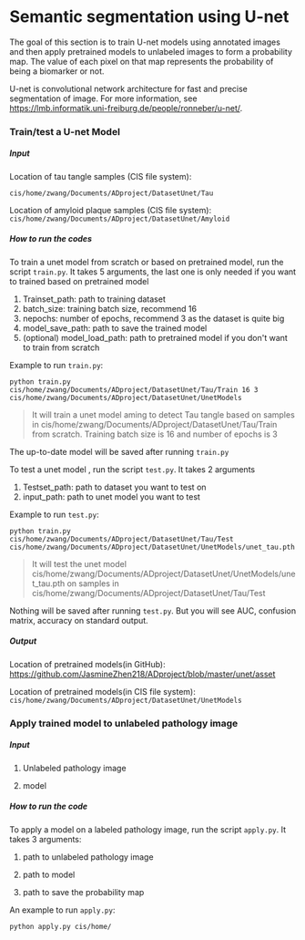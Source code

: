 # Semantic segmentation using U-net

The goal of this section is to train U-net models using annotated images and then apply pretrained models to unlabeled images to form a probability map. The value of each pixel on that map represents the probability of being a biomarker or not.

U-net is convolutional network architecture for fast and precise segmentation of image. For more information, see https://lmb.informatik.uni-freiburg.de/people/ronneber/u-net/. 

### Train/test a U-net Model

##### Input

Location of tau tangle samples (CIS file system):

 `cis/home/zwang/Documents/ADproject/DatasetUnet/Tau`

Location of amyloid plaque samples (CIS file system): `cis/home/zwang/Documents/ADproject/DatasetUnet/Amyloid`

##### How to run the codes

To train a unet model from scratch or based on pretrained model, run the script `train.py`. It takes 5 arguments, the last one is only needed if you want to trained based on pretrained model

1) Trainset_path: path to training dataset
2) batch_size: training batch size, recommend 16
3) nepochs: number of epochs, recommend 3 as the dataset is quite big
4) model_save_path: path to save the trained model
5) (optional) model_load_path: path to pretrained model if you don't want to train from scratch

Example to run `train.py`:

```
python train.py cis/home/zwang/Documents/ADproject/DatasetUnet/Tau/Train 16 3  cis/home/zwang/Documents/ADproject/DatasetUnet/UnetModels 
```

> It will train a unet model aming to detect Tau tangle based on samples in cis/home/zwang/Documents/ADproject/DatasetUnet/Tau/Train from scratch. Training batch size is 16 and number of epochs is 3

The up-to-date model will be saved after running `train.py`



To test a unet model , run the script `test.py`. It takes 2 arguments

1) Testset_path: path to dataset you want to test on
2) input_path: path to unet model you want to test

Example to run `test.py`:

```
python train.py cis/home/zwang/Documents/ADproject/DatasetUnet/Tau/Test  cis/home/zwang/Documents/ADproject/DatasetUnet/UnetModels/unet_tau.pth 
```

> It will test the  unet model cis/home/zwang/Documents/ADproject/DatasetUnet/UnetModels/unet_tau.pth  on samples in cis/home/zwang/Documents/ADproject/DatasetUnet/Tau/Test  

Nothing will be saved after running `test.py`. But you will see AUC, confusion matrix, accuracy on standard output.

##### Output

Location of pretrained models(in GitHub): https://github.com/JasmineZhen218/ADproject/blob/master/unet/asset

Location of pretrained models(in CIS file system): `cis/home/zwang/Documents/ADproject/DatasetUnet/UnetModels`

### Apply trained model to unlabeled pathology image

##### Input

1) Unlabeled pathology image

2) model

##### How to run the code

To apply a model on a labeled pathology image, run the script `apply.py`. It takes 3 arguments:

1) path to unlabeled pathology image

2) path to model

3) path to save the probability map

An example to run `apply.py`:

```
python apply.py cis/home/
```











